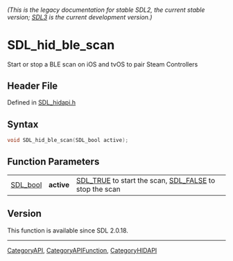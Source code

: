 ###### (This is the legacy documentation for stable SDL2, the current stable version; [SDL3](https://wiki.libsdl.org/SDL3/) is the current development version.)
# SDL_hid_ble_scan

Start or stop a BLE scan on iOS and tvOS to pair Steam Controllers

## Header File

Defined in [SDL_hidapi.h](https://github.com/libsdl-org/SDL/blob/SDL2/include/SDL_hidapi.h)

## Syntax

```c
void SDL_hid_ble_scan(SDL_bool active);
```

## Function Parameters

|                      |            |                                                                                 |
| -------------------- | ---------- | ------------------------------------------------------------------------------- |
| [SDL_bool](SDL_bool) | **active** | [SDL_TRUE](SDL_TRUE) to start the scan, [SDL_FALSE](SDL_FALSE) to stop the scan |

## Version

This function is available since SDL 2.0.18.

----
[CategoryAPI](CategoryAPI), [CategoryAPIFunction](CategoryAPIFunction), [CategoryHIDAPI](CategoryHIDAPI)

